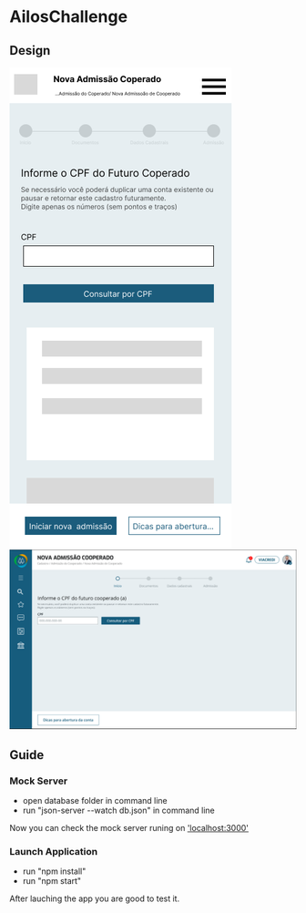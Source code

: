 # AilosChallenge


## Design
![Mobile](design/mobile.png)
![Desktop](design/desktop.PNG)


## Guide

### Mock Server
  * open database folder in command line
  * run "json-server --watch db.json" in command line

Now you can check the mock server runing on ['localhost:3000'](http://localhost:3000) 


### Launch Application
  * run "npm install"
  * run "npm start"


After lauching the app you are good to test it.

